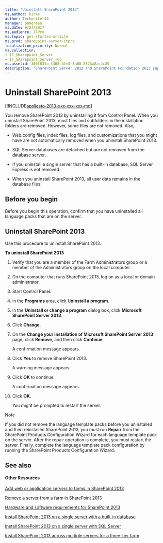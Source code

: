 ```yaml
---
title: "Uninstall SharePoint 2013"
ms.author: kirks
author: Techwriter40
manager: pamgreen
ms.date: 9/27/2017
ms.audience: ITPro
ms.topic: get-started-article
ms.prod: sharepoint-server-itpro
localization_priority: Normal
ms.collection:
- IT_Sharepoint_Server
- IT_Sharepoint_Server_Top
ms.assetid: 306f837a-3468-41e3-8a08-2323a8ac4c39
description: "SharePoint Server 2013 and SharePoint Foundation 2013 support a limited set of methods to uninstall."
---
```


# Uninstall SharePoint 2013

 [!INCLUDE[appliesto-2013-xxx-xxx-xxx-md](../includes/appliesto-2013-xxx-xxx-xxx-md.md)] 
  
You remove SharePoint 2013 by uninstalling it from Control Panel. When you uninstall SharePoint 2013, most files and subfolders in the installation folders are removed. However, some files are not removed. Also, 
  
- Web.config files, index files, log files, and customizations that you might have are not automatically removed when you uninstall SharePoint 2013.
    
- SQL Server databases are detached but are not removed from the database server.
    
- If you uninstall a single server that has a built-in database, SQL Server Express is not removed.
    
- When you uninstall SharePoint 2013, all user data remains in the database files.
    
## Before you begin
<a name="begin"> </a>

Before you begin this operation, confirm that you have uninstalled all language packs that are on the server.
  
## Uninstall SharePoint 2013
<a name="begin"> </a>

Use this procedure to uninstall SharePoint 2013.
  
 **To uninstall SharePoint 2013**
  
1. Verify that you are a member of the Farm Administrators group or a member of the Administrators group on the local computer.
    
2. On the computer that runs SharePoint 2013, log on as a local or domain administrator.
    
3. Start Control Panel.
    
4. In the **Programs** area, click **Uninstall a program**.
    
5. In the **Uninstall or change a program** dialog box, click **Microsoft SharePoint Server 2013**.
    
6. Click **Change**.
    
7. On the **Change your installation of Microsoft SharePoint Server 2013** page, click **Remove**, and then click **Continue**.
    
    A confirmation message appears.
    
8. Click **Yes** to remove SharePoint 2013. 
    
    A warning message appears.
    
9. Click **OK** to continue. 
    
    A confirmation message appears.
    
10. Click **OK**.
    
    You might be prompted to restart the server.
    
> [!NOTE]
> If you did not remove the language template packs before you uninstalled and then reinstalled SharePoint 2013, you must run **Repair** from the SharePoint Products Configuration Wizard for each language template pack on the server. After the repair operation is complete, you must restart the server. Finally, complete the language template pack configuration by running the SharePoint Products Configuration Wizard. 
  
## See also
<a name="begin"> </a>

#### Other Resources

[Add web or application servers to farms in SharePoint 2013](../install/add-web-or-application-server-to-the-farm.md)
  
[Remove a server from a farm in SharePoint 2013](remove-a-server-from-a-farm-in-sharepoint-2013.md)
  
[Hardware and software requirements for SharePoint 2013](../install/hardware-and-software-requirements-0.md)
  
[Install SharePoint 2013 on a single server with a built-in database](../install/single-server-with-a-built-in-database.md)
  
[Install SharePoint 2013 on a single server with SQL Server](../install/single-server-with-sql-server.md)
  
[Install SharePoint 2013 across multiple servers for a three-tier farm](../install/multiple-servers-for-a-three-tier-farm.md)


